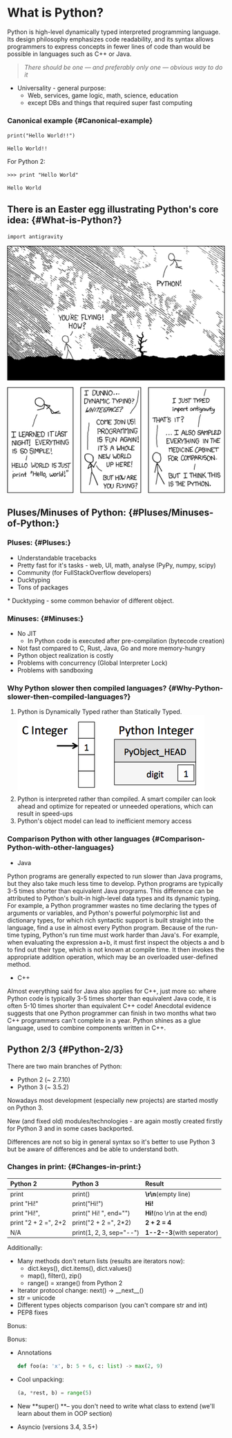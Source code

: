 # What is Python?

Python is high-level dynamically typed interpreted programming language. Its design philosophy emphasizes code readability, and its syntax allows programmers to express concepts in fewer lines of code than would be possible in languages such as C++ or Java.

> _There should be one — and preferably only one — obvious way to do it_

* Universality - general purpose:
  * Web, services, game logic, math, science, education
  * except DBs and things that required super fast computing

### Canonical example {#Canonical-example}

```
print("Hello World!!")
```

```
Hello World!!
```

For Python 2:

```
>>> print "Hello World"
```

```
Hello World
```

## There is an Easter egg illustrating Python's core idea: {#What-is-Python?}

```
import antigravity
```

![](assets/antigravity.png)

>

## Pluses/Minuses of Python: {#Pluses/Minuses-of-Python:}

### Pluses: {#Pluses:}

* Understandable tracebacks
* Pretty fast for it's tasks - web, UI, math, analyse \(PyPy, numpy, scipy\)
* Community \(for FullStackOverflow developers\)
* Ducktyping
* Tons of packages

\* Ducktyping - some common behavior of different object.

### Minuses: {#Minuses:}

* No JIT
  * In Python code is executed after pre-compilation \(bytecode creation\)
* Not fast compared to C, Rust, Java, Go and more memory-hungry
* Python object realization is costly
* Problems with concurrency \(Global Interpreter Lock\)
* Problems with sandboxing

### Why Python slower then compiled languages? {#Why-Python-slower-then-compiled-languages?}

1. Python is Dynamically Typed rather than Statically Typed.
   ![](/assets/static_dynamic.png)
2. Python is interpreted rather than compiled. A smart compiler can look ahead and optimize for repeated or unneeded operations, which can result in speed-ups
3. Python's object model can lead to inefficient memory access

### Comparison Python with other languages {#Comparison-Python-with-other-languages}

* Java

Python programs are generally expected to run slower than Java programs, but they also take much less time to develop. Python programs are typically 3-5 times shorter than equivalent Java programs. This difference can be attributed to Python's built-in high-level data types and its dynamic typing. For example, a Python programmer wastes no time declaring the types of arguments or variables, and Python's powerful polymorphic list and dictionary types, for which rich syntactic support is built straight into the language, find a use in almost every Python program. Because of the run-time typing, Python's run time must work harder than Java's. For example, when evaluating the expression a+b, it must first inspect the objects a and b to find out their type, which is not known at compile time. It then invokes the appropriate addition operation, which may be an overloaded user-defined method.

* C++

Almost everything said for Java also applies for C++, just more so: where Python code is typically 3-5 times shorter than equivalent Java code, it is often 5-10 times shorter than equivalent C++ code! Anecdotal evidence suggests that one Python programmer can finish in two months what two C++ programmers can't complete in a year. Python shines as a glue language, used to combine components written in C++.

## Python 2/3 {#Python-2/3}

There are two main branches of Python:

* Python 2 \(~ 2.7.10\)
* Python 3 \(~ 3.5.2\)

Nowadays most development \(especially new projects\) are started mostly on Python 3.

New \(and fixed old\) modules/technologies - are again mostly created firstly for Python 3 and in some cases backported.

Differences are not so big in general syntax so it's better to use Python 3 but be aware of differences and be able to understand both.

### Changes in print: {#Changes-in-print:}

| Python 2 | Python 3 | Result |
| :--- | :--- | :--- |
| print | print\(\) | **\r\n**\(empty line\) |
| print "Hi!" | print\("Hi!"\) | **Hi!** |
| print "Hi!", | print\(" Hi! ", end=""\) | **Hi!**\(no \r\n at the end\) |
| print "2 + 2 =", 2+2 | print\("2 + 2 =", 2\*2\) | **2 + 2 = 4** |
| N/A | print\(1, 2, 3, sep="--"\) | **1--2--3**\(with seperator\) |

Additionally:

* Many methods don't return lists \(results are iterators now\):
  * dict.keys\(\), dict.items\(\), dict.values\(\)
  * map\(\), filter\(\), zip\(\)
  * range\(\) = xrange\(\) from Python 2
* Iterator protocol change: next\(\) -&gt; \_\_next\_\_\(\)
* str = unicode
* Different types objects comparison \(you can't compare str and int\)
* PEP8 fixes

Bonus:

Bonus:

* Annotations

  ```py
  def foo(a: 'x', b: 5 + 6, c: list) -> max(2, 9)
  ```

* Cool unpacking:

  ```py
  (a, *rest, b) = range(5)
  ```

* New **super\(\) **– you don't need to write what class to extend \(we'll learn about them in OOP section\)

* Asyncio \(versions 3.4, 3.5+\)



